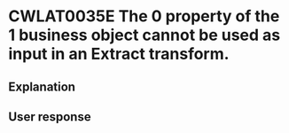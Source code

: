 # CWLAT0035E The 0 property of the 1 business object cannot be used as input in an Extract transform.

## Explanation

## User response